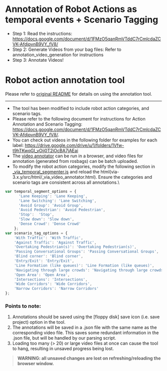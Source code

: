 # Annotation of Robot Actions as temporal events + Scenario Tagging
- Step 1: Read the instructions: https://docs.google.com/document/d/1FMzO5qanRmVTddC7rCmlcdaZCVK-AfdjpvnB9VY_fV8/
- Step 2: Generate Videos from your bag files: Refer to annotation_video_generation for instructions
- Step 3: Annotate Videos!

# Robot action annotation tool

Please refer to [original README](./README_original.md) for details on using the annotation tool.

___

- The tool has been modified to include robot action categories, and scenario tags.
- Please refer to the following document for instructions for Action Annotation and Scenario Tagging: https://docs.google.com/document/d/1FMzO5qanRmVTddC7rCmlcdaZCVK-AfdjpvnB9VY_fV8/.
- You can check out videos in the following folder for examples for each label: https://drive.google.com/drive/u/1/folders/1Vfw-t9hTKwqGI_vOij0T2iOcBA7jAEai
- The [video annotator](./via-3.x.y/src/html/_via_video_annotator.html) can be run in a browser, and video files for annotation (generated from rosbags) can be batch uploaded.
- To modify the robot action categories, modify the following section in [_via_temporal_segmenter.js](./via-3.x.y/src/js/_via_temporal_segmenter.js) and reload the html(via-3.x.y/src/html/_via_video_annotator.html). Ensure the categories and scenario tags are consistent across all annotations.\\

```js
var temporal_segment_options = {
      'Lane Keeping': 'Lane Keeping',
      'Lane Switching': 'Lane Switching',
      'Avoid Group': 'Avoid Group',
      'Avoid Pedestrian': 'Avoid Pedestrian',
      'Stop':  'Stop',
      'Slow down': 'Slow down',
      'Dense Crowd': 'Dense Crowd'
    };
var scenario_tag_options = {
    'With Traffic': 'With Traffic',
    'Against Traffic': 'Against Traffic',
    'Overtaking Pedestrian(s)': 'Overtaking Pedestrian(s)',
    'Passing Conversational Groups': 'Passing Conversational Groups',
    'Blind corner': 'Blind corner',
    'Entry/Exit': 'Entry/Exit',
    'Line Formation (like queues)': 'Line Formation (like queues)',
    'Navigating through large crowds': 'Navigating through large crowds',
    'Open Area': 'Open Area',
    'Intersections': 'Intersections',
    'Wide Corridors': 'Wide Corridors',
    'Narrow Corridors': 'Narrow Corridors'
};
```

### Points to note:

1. Annotations should be saved using the [floppy disk] save icon (i.e. save project) option in the tool.
2. The annotations will be saved in a .json file with the same name as the corresponding video file. This saves some redundant information in the .json file, but will be handled by our parsing script.
3. Loading too many (> 20) or large video files at once can cause the tool to hang, resulting in unsaved progress being lost.

> **WARNING: all unsaved changes are lost on refreshing/reloading the browser window.**
